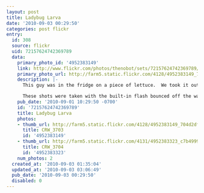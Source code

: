 ```yaml
---
layout: post
title: Ladybug Larva
date: '2010-09-03 00:29:50'
categories: post flickr
entry:
  id: 308
  source: flickr
  uid: 72157624742369789
  data:
    primary_photo_id: '4952383149'
    link: http://www.flickr.com/photos/thenobot/sets/72157624742369789/
    primary_photo_url: http://farm5.static.flickr.com/4128/4952383149_704d2df639_m.jpg
    description: |-
      This guy was in the fridge on a piece of lettuce.  We took it out after a bit and it came back to life.

      These shots were taken with the built-in flash bounced off the wall behind the bug, and re-bounced off of a piece of white paper in front of it.
    pub_date: '2010-09-01 10:29:50 -0700'
    id: '72157624742369789'
    title: Ladybug Larva
    photos:
    - thumb_url: http://farm5.static.flickr.com/4128/4952383149_704d2df639_s.jpg
      title: CRW_3703
      id: '4952383149'
    - thumb_url: http://farm5.static.flickr.com/4131/4952383323_c7b4999420_s.jpg
      title: CRW_3704
      id: '4952383323'
    num_photos: 2
  created_at: '2010-09-03 01:35:04'
  updated_at: '2010-09-03 03:06:49'
  pub_date: '2010-09-03 00:29:50'
  disabled: 0
---
```

